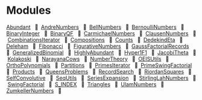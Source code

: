 # Modules

[Abundant](https://github.com/OpenLibMathSeq/Sequences.jl/blob/master/src/Abundant.jl)   🔶  [AndreNumbers](https://github.com/OpenLibMathSeq/Sequences.jl/blob/master/src/AndreNumbers.jl)   🔶  [BellNumbers](https://github.com/OpenLibMathSeq/Sequences.jl/blob/master/src/BellNumbers.jl)   🔶  [BernoulliNumbers](https://github.com/OpenLibMathSeq/Sequences.jl/blob/master/src/BernoulliNumbers.jl)   🔶  [BinaryInteger](https://github.com/OpenLibMathSeq/Sequences.jl/blob/master/src/BinaryInteger.jl)   🔶  [BinaryQF](https://github.com/OpenLibMathSeq/Sequences.jl/blob/master/src/BinaryQF.jl)   🔶  [CarmichaelNumbers](https://github.com/OpenLibMathSeq/Sequences.jl/blob/master/src/CarmichaelNumbers.jl)   🔶  [ClausenNumbers](https://github.com/OpenLibMathSeq/Sequences.jl/blob/master/src/ClausenNumbers.jl)   🔶  [CombinationsIterator](https://github.com/OpenLibMathSeq/Sequences.jl/blob/master/src/CombinationsIterator.jl)   🔶  [Compositions](https://github.com/OpenLibMathSeq/Sequences.jl/blob/master/src/Compositions.jl)   🔶  [Counts](https://github.com/OpenLibMathSeq/Sequences.jl/blob/master/src/Counts.jl)   🔶  [DedekindEta](https://github.com/OpenLibMathSeq/Sequences.jl/blob/master/src/DedekindEta.jl)   🔶  [Deleham](https://github.com/OpenLibMathSeq/Sequences.jl/blob/master/src/Deleham.jl)   🔶  [Fibonacci](https://github.com/OpenLibMathSeq/Sequences.jl/blob/master/src/Fibonacci.jl)   🔶  [FigurativeNumbers](https://github.com/OpenLibMathSeq/Sequences.jl/blob/master/src/FigurativeNumbers.jl)   🔶  [GaussFactorialRecords](https://github.com/OpenLibMathSeq/Sequences.jl/blob/master/src/GaussFactorialRecords.jl)   🔶  [GeneralizedBinomial](https://github.com/OpenLibMathSeq/Sequences.jl/blob/master/src/GeneralizedBinomial.jl)   🔶  [HighlyAbundant](https://github.com/OpenLibMathSeq/Sequences.jl/blob/master/src/HighlyAbundant.jl)   🔶  [Hyper1F1](https://github.com/OpenLibMathSeq/Sequences.jl/blob/master/src/Hyper1F1.jl)   🔶  [JacobiTheta](https://github.com/OpenLibMathSeq/Sequences.jl/blob/master/src/JacobiTheta.jl)   🔶  [Kolakoski](https://github.com/OpenLibMathSeq/Sequences.jl/blob/master/src/Kolakoski.jl)   🔶  [NarayanaCows](https://github.com/OpenLibMathSeq/Sequences.jl/blob/master/src/NarayanaCows.jl)   🔶  [NumberTheory](https://github.com/OpenLibMathSeq/Sequences.jl/blob/master/src/NumberTheory.jl)   🔶  [OEISUtils](https://github.com/OpenLibMathSeq/Sequences.jl/blob/master/src/OEISUtils.jl)   🔶  [OrthoPolynomials](https://github.com/OpenLibMathSeq/Sequences.jl/blob/master/src/OrthoPolynomials.jl)   🔶  [Partitions](https://github.com/OpenLibMathSeq/Sequences.jl/blob/master/src/Partitions.jl)   🔶  [PrimesIterator](https://github.com/OpenLibMathSeq/Sequences.jl/blob/master/src/PrimesIterator.jl)   🔶  [PrimeSwingFactorial](https://github.com/OpenLibMathSeq/Sequences.jl/blob/master/src/PrimeSwingFactorial.jl)   🔶  [Products](https://github.com/OpenLibMathSeq/Sequences.jl/blob/master/src/Products.jl)   🔶  [QueensProblems](https://github.com/OpenLibMathSeq/Sequences.jl/blob/master/src/QueensProblems.jl)   🔶  [RecordSearch](https://github.com/OpenLibMathSeq/Sequences.jl/blob/master/src/RecordSearch.jl)   🔶  [RiordanSquares](https://github.com/OpenLibMathSeq/Sequences.jl/blob/master/src/RiordanSquares.jl)   🔶  [SelfConvolutive](https://github.com/OpenLibMathSeq/Sequences.jl/blob/master/src/SelfConvolutive.jl)   🔶  [SeqUtils](https://github.com/OpenLibMathSeq/Sequences.jl/blob/master/src/SeqUtils.jl)   🔶  [SeriesExpansion](https://github.com/OpenLibMathSeq/Sequences.jl/blob/master/src/SeriesExpansion.jl)   🔶  [StirlingLahNumbers](https://github.com/OpenLibMathSeq/Sequences.jl/blob/master/src/StirlingLahNumbers.jl)   🔶  [SwingFactorial](https://github.com/OpenLibMathSeq/Sequences.jl/blob/master/src/SwingFactorial.jl)   🔶  [S_INDEX](https://github.com/OpenLibMathSeq/Sequences.jl/blob/master/src/S_INDEX.jl)   🔶  [Triangles](https://github.com/OpenLibMathSeq/Sequences.jl/blob/master/src/Triangles.jl)   🔶  [UlamNumbers](https://github.com/OpenLibMathSeq/Sequences.jl/blob/master/src/UlamNumbers.jl)   🔶  [ZumkellerNumbers](https://github.com/OpenLibMathSeq/Sequences.jl/blob/master/src/ZumkellerNumbers.jl)   🔶  